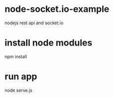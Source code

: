 # node-socket.io-example
nodejs rest api and socket.io

# install node modules
npm install

# run app
node serve.js
